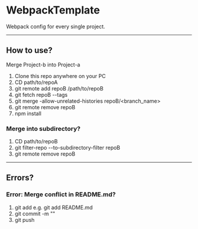 # WebpackTemplate


Webpack config for every single project.
______


## How to use?

Merge Project-b into Project-a

1. Clone this repo anywhere on your PC
2. CD path/to/repoA
3. git remote add repoB /path/to/repoB
4. git fetch repoB --tags
5. git merge -allow-unrelated-histories repoB/<branch_name>
6. git remote remove repoB
7. npm install

### Merge into subdirectory?
 1. CD path/to/repoB
 2. git filter-repo --to-subdirectory-filter repoB
 3. git remote remove repoB
 
 _____
 ## Errors?
 
### Error: Merge conflict in README.md?

1. git add <file> e.g. git add README.md
2. git commit -m ""
3. git push
